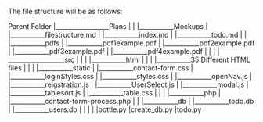 The file structure will be as follows:

Parent Folder
|_________________Plans
                |
                |
                |___________Mockups
                |            |___________filestructure.md
                |            |___________index.md
                |            |___________todo.md
                |
                |
                |___________pdfs
                |            |___________pdf1example.pdf
                |            |___________pdf2example.pdf
                |            |___________pdf3example.pdf
                |            |___________pdf4example.pdf
                |
                |
                |
                |
__________________src
                |
                |
                |
                |___________html
                |            |
                |            |___________35 Different HTML files
                |
                |
                |
                |___________static
                |            |___________contact-form.css
                |            |___________loginStyles.css
                |            |___________styles.css
                |            |___________openNav.js
                |            |___________reigstration.js
                |            |___________UserSelect.js
                |            |___________modal.js
                |            |___________tablesort.js
                |            |___________table.css
                |
                |
                |
                |___________php
                |            |___________contact-form-process.php
                |
                |
                |___________db
                |            |___________todo.db
                |            |___________users.db
                |
                |
                |
                |
                |bottle.py
                |create_db.py
                |todo.py





                
